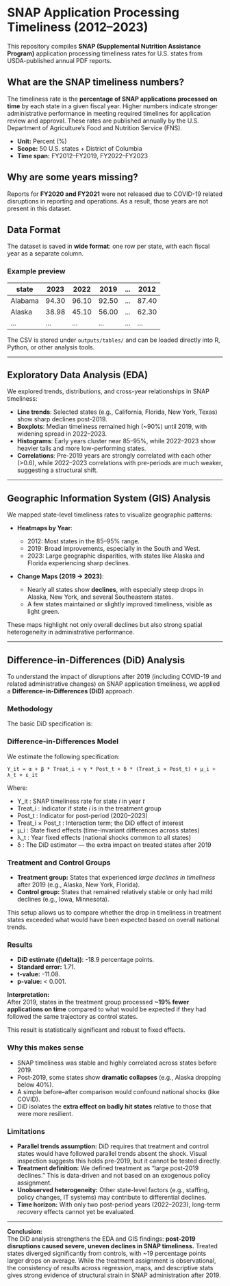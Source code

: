 # SNAP Application Processing Timeliness (2012–2023)

This repository compiles **SNAP (Supplemental Nutrition Assistance Program)** application processing timeliness rates for U.S. states from USDA-published annual PDF reports.  

## What are the SNAP timeliness numbers?  
The timeliness rate is the **percentage of SNAP applications processed on time** by each state in a given fiscal year. Higher numbers indicate stronger administrative performance in meeting required timelines for application review and approval. These rates are published annually by the U.S. Department of Agriculture’s Food and Nutrition Service (FNS).  

- **Unit:** Percent (%)  
- **Scope:** 50 U.S. states + District of Columbia  
- **Time span:** FY2012–FY2019, FY2022–FY2023  

## Why are some years missing?  
Reports for **FY2020 and FY2021** were not released due to COVID-19 related disruptions in reporting and operations. As a result, those years are not present in this dataset.  

## Data Format  
The dataset is saved in **wide format**: one row per state, with each fiscal year as a separate column.  

### Example preview  

| state    | 2023  | 2022  | 2019  | ... | 2012  |  
|----------|-------|-------|-------|-----|-------|  
| Alabama  | 94.30 | 96.10 | 92.50 | ... | 87.40 |  
| Alaska   | 38.98 | 45.10 | 56.00 | ... | 62.30 |  
| ...      | ...   | ...   | ...   | ... | ...   |  

The CSV is stored under `outputs/tables/` and can be loaded directly into R, Python, or other analysis tools.  

---

## Exploratory Data Analysis (EDA)

We explored trends, distributions, and cross-year relationships in SNAP timeliness:

- **Line trends**: Selected states (e.g., California, Florida, New York, Texas) show sharp declines post-2019.  
- **Boxplots**: Median timeliness remained high (~90%) until 2019, with widening spread in 2022–2023.  
- **Histograms**: Early years cluster near 85–95%, while 2022–2023 show heavier tails and more low-performing states.  
- **Correlations**: Pre-2019 years are strongly correlated with each other (>0.6), while 2022–2023 correlations with pre-periods are much weaker, suggesting a structural shift.

---

## Geographic Information System (GIS) Analysis

We mapped state-level timeliness rates to visualize geographic patterns:

- **Heatmaps by Year**:  
  - 2012: Most states in the 85–95% range.  
  - 2019: Broad improvements, especially in the South and West.  
  - 2023: Large geographic disparities, with states like Alaska and Florida experiencing sharp declines.  

- **Change Maps (2019 → 2023)**:  
  - Nearly all states show **declines**, with especially steep drops in Alaska, New York, and several Southeastern states.  
  - A few states maintained or slightly improved timeliness, visible as light green.

These maps highlight not only overall declines but also strong spatial heterogeneity in administrative performance.

---

## Difference-in-Differences (DiD) Analysis

To understand the impact of disruptions after 2019 (including COVID-19 and related administrative changes) on SNAP application timeliness, we applied a **Difference-in-Differences (DiD)** approach.

### Methodology

The basic DiD specification is:

### Difference-in-Differences Model

We estimate the following specification:

    Y_it = α + β * Treat_i + γ * Post_t + δ * (Treat_i × Post_t) + μ_i + λ_t + ε_it

Where:

- Y_it : SNAP timeliness rate for state *i* in year *t*  
- Treat_i : Indicator if state *i* is in the treatment group  
- Post_t : Indicator for post-period (2020–2023)  
- Treat_i × Post_t : Interaction term; the DiD effect of interest  
- μ_i : State fixed effects (time-invariant differences across states)  
- λ_t : Year fixed effects (national shocks common to all states)  
- δ : The DiD estimator — the extra impact on treated states after 2019

### Treatment and Control Groups

- **Treatment group:** States that experienced *large declines in timeliness* after 2019 (e.g., Alaska, New York, Florida).  
- **Control group:** States that remained relatively stable or only had mild declines (e.g., Iowa, Minnesota).  

This setup allows us to compare whether the drop in timeliness in treatment states exceeded what would have been expected based on overall national trends.

### Results

- **DiD estimate (\(\delta\))**: -18.9 percentage points.  
- **Standard error:** 1.71.  
- **t-value:** -11.08.  
- **p-value:** < 0.001.  

**Interpretation:**  
After 2019, states in the treatment group processed **~19% fewer applications on time** compared to what would be expected if they had followed the same trajectory as control states.  

This result is statistically significant and robust to fixed effects.

### Why this makes sense

- SNAP timeliness was stable and highly correlated across states before 2019.  
- Post-2019, some states show **dramatic collapses** (e.g., Alaska dropping below 40%).  
- A simple before–after comparison would confound national shocks (like COVID).  
- DiD isolates the **extra effect on badly hit states** relative to those that were more resilient.

### Limitations

- **Parallel trends assumption:** DiD requires that treatment and control states would have followed parallel trends absent the shock. Visual inspection suggests this holds pre-2019, but it cannot be tested directly.  
- **Treatment definition:** We defined treatment as “large post-2019 declines.” This is data-driven and not based on an exogenous policy assignment.  
- **Unobserved heterogeneity:** Other state-level factors (e.g., staffing, policy changes, IT systems) may contribute to differential declines.  
- **Time horizon:** With only two post-period years (2022–2023), long-term recovery effects cannot yet be evaluated.

---

**Conclusion:**  
The DiD analysis strengthens the EDA and GIS findings: **post-2019 disruptions caused severe, uneven declines in SNAP timeliness.** Treated states diverged significantly from controls, with ~19 percentage points larger drops on average. While the treatment assignment is observational, the consistency of results across regression, maps, and descriptive stats gives strong evidence of structural strain in SNAP administration after 2019.

